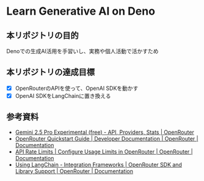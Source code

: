 # Learn Generative AI on Deno

## 本リポジトリの目的
Denoでの生成AI活用を手習いし、実務や個人活動で活かすため

## 本リポジトリの達成目標
- [x] OpenRouterのAPIを使って、OpenAI SDKを動かす
- [x] OpenAI SDKをLangChainに置き換える

## 参考資料
- [Gemini 2.5 Pro Experimental (free) - API, Providers, Stats | OpenRouter](https://openrouter.ai/google/gemini-2.5-pro-exp-03-25:free)
- [OpenRouter Quickstart Guide | Developer Documentation | OpenRouter | Documentation](https://openrouter.ai/docs/quickstart)
- [API Rate Limits | Configure Usage Limits in OpenRouter | OpenRouter | Documentation](https://openrouter.ai/docs/api-reference/limits#rate-limits-and-credits-remaining)
- [Using LangChain - Integration Frameworks | OpenRouter SDK and Library Support | OpenRouter | Documentation](https://openrouter.ai/docs/community/frameworks#using-langchain)

